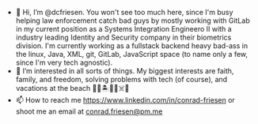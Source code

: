 - 👋 Hi, I’m @dcfriesen. You won't see too much here, since I'm busy helping law enforcement catch bad guys by mostly working with GitLab in my current position as a Systems Integration Engineero II with a industry leading Identity and Security company in their biometrics division. I'm currently working as a fullstack backend heavy bad-ass in the linux, Java, XML, git, GitLab, JavaScript space (to name only a few, since I'm very tech agnostic).
- 👀 I’m interested in all sorts of things. My biggest interests are faith, family, and freedom, solving problems with tech (of course), and vacations at the beach 🗿🌋🏝🏴‍☠️☠️🍹
- 📫 How to reach me https://www.linkedin.com/in/conrad-friesen or shoot me an email at conrad.friesen@pm.me

<!---
dcfriesen/dcfriesen is a ✨ special ✨ repository because its `README.md` (this file) appears on your GitHub profile.
You can click the Preview link to take a look at your changes.
--->
